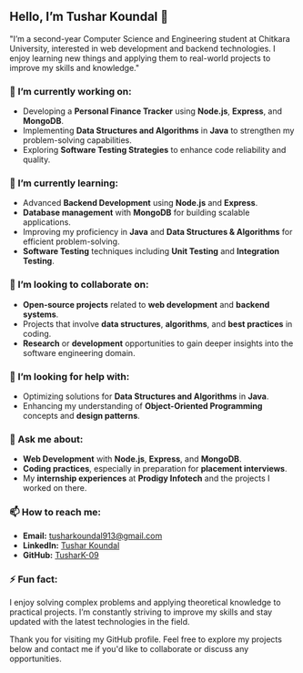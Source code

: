 ## Hello, I’m Tushar Koundal 👋

"I’m a second-year Computer Science and Engineering student at Chitkara University, interested in web development and backend technologies. I enjoy learning new things and applying them to real-world projects to improve my skills and knowledge."
### 🔭 I’m currently working on:
- Developing a **Personal Finance Tracker** using **Node.js**, **Express**, and **MongoDB**.
- Implementing **Data Structures and Algorithms** in **Java** to strengthen my problem-solving capabilities.
- Exploring **Software Testing Strategies** to enhance code reliability and quality.

### 🌱 I’m currently learning:
- Advanced **Backend Development** using **Node.js** and **Express**.
- **Database management** with **MongoDB** for building scalable applications.
- Improving my proficiency in **Java** and **Data Structures & Algorithms** for efficient problem-solving.
- **Software Testing** techniques including **Unit Testing** and **Integration Testing**.

### 👯 I’m looking to collaborate on:
- **Open-source projects** related to **web development** and **backend systems**.
- Projects that involve **data structures**, **algorithms**, and **best practices** in coding.
- **Research** or **development** opportunities to gain deeper insights into the software engineering domain.

### 🤔 I’m looking for help with:
- Optimizing solutions for **Data Structures and Algorithms** in **Java**.
- Enhancing my understanding of **Object-Oriented Programming** concepts and **design patterns**.

### 💬 Ask me about:
- **Web Development** with **Node.js**, **Express**, and **MongoDB**.
- **Coding practices**, especially in preparation for **placement interviews**.
- My **internship experiences** at **Prodigy Infotech** and the projects I worked on there.

### 📫 How to reach me:
- **Email:** [tusharkoundal913@gmail.com](mailto:tusharkoundal913@gmail.com)
- **LinkedIn:** [Tushar Koundal](https://www.linkedin.com/in/tushar-koundal-4435aa2b1)
- **GitHub:** [TusharK-09](https://github.com/TusharK-09)

### ⚡ Fun fact:
I enjoy solving complex problems and applying theoretical knowledge to practical projects. I’m constantly striving to improve my skills and stay updated with the latest technologies in the field.

Thank you for visiting my GitHub profile. Feel free to explore my projects below and contact me if you'd like to collaborate or discuss any opportunities.
